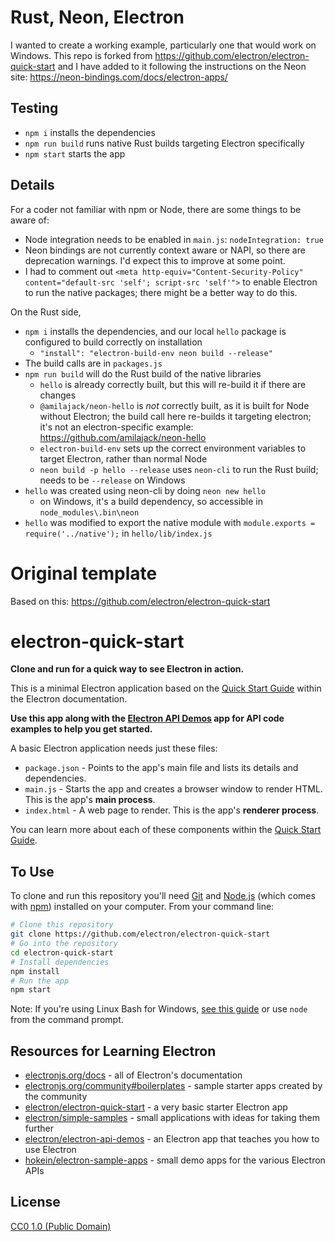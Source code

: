 # Rust, Neon, Electron

I wanted to create a working example, particularly one that would work on Windows. This repo is forked from https://github.com/electron/electron-quick-start and I have added to it following the instructions on the Neon site: https://neon-bindings.com/docs/electron-apps/

## Testing

* `npm i` installs the dependencies
* `npm run build` runs native Rust builds targeting Electron specifically
* `npm start` starts the app

## Details

For a coder not familiar with npm or Node, there are some things to be aware of: 

* Node integration needs to be enabled in `main.js`: `nodeIntegration: true`
* Neon bindings are not currently context aware or NAPI, so there are deprecation warnings. I'd expect this to improve at some point. 
* I had to comment out `<meta http-equiv="Content-Security-Policy" content="default-src 'self'; script-src 'self'">` to enable Electron to run the native packages; there might be a better way to do this.

On the Rust side, 

* `npm i` installs the dependencies, and our local `hello` package is configured to build correctly on installation
    * `"install": "electron-build-env neon build --release"` 
* The build calls are in `packages.js`
* `npm run build` will do the Rust build of the native libraries
    * `hello` is already correctly built, but this will re-build it if there are changes
    * `@amilajack/neon-hello` is *not* correctly built, as it is built for Node without Electron; the build call here re-builds it targeting electron; it's not an electron-specific example: https://github.com/amilajack/neon-hello
    * `electron-build-env` sets up the correct environment variables to target Electron, rather than normal Node
    * `neon build -p hello --release` uses `neon-cli` to run the Rust build; needs to be `--release` on Windows
* `hello` was created using neon-cli by doing `neon new hello`
    * on Windows, it's a build dependency, so accessible in `node_modules\.bin\neon` 
* `hello` was modified to export the native module with `module.exports = require('../native');` in `hello/lib/index.js`

# Original template

Based on this: https://github.com/electron/electron-quick-start

# electron-quick-start

**Clone and run for a quick way to see Electron in action.**

This is a minimal Electron application based on the [Quick Start Guide](https://electronjs.org/docs/tutorial/quick-start) within the Electron documentation.

**Use this app along with the [Electron API Demos](https://electronjs.org/#get-started) app for API code examples to help you get started.**

A basic Electron application needs just these files:

- `package.json` - Points to the app's main file and lists its details and dependencies.
- `main.js` - Starts the app and creates a browser window to render HTML. This is the app's **main process**.
- `index.html` - A web page to render. This is the app's **renderer process**.

You can learn more about each of these components within the [Quick Start Guide](https://electronjs.org/docs/tutorial/quick-start).

## To Use

To clone and run this repository you'll need [Git](https://git-scm.com) and [Node.js](https://nodejs.org/en/download/) (which comes with [npm](http://npmjs.com)) installed on your computer. From your command line:

```bash
# Clone this repository
git clone https://github.com/electron/electron-quick-start
# Go into the repository
cd electron-quick-start
# Install dependencies
npm install
# Run the app
npm start
```

Note: If you're using Linux Bash for Windows, [see this guide](https://www.howtogeek.com/261575/how-to-run-graphical-linux-desktop-applications-from-windows-10s-bash-shell/) or use `node` from the command prompt.

## Resources for Learning Electron

- [electronjs.org/docs](https://electronjs.org/docs) - all of Electron's documentation
- [electronjs.org/community#boilerplates](https://electronjs.org/community#boilerplates) - sample starter apps created by the community
- [electron/electron-quick-start](https://github.com/electron/electron-quick-start) - a very basic starter Electron app
- [electron/simple-samples](https://github.com/electron/simple-samples) - small applications with ideas for taking them further
- [electron/electron-api-demos](https://github.com/electron/electron-api-demos) - an Electron app that teaches you how to use Electron
- [hokein/electron-sample-apps](https://github.com/hokein/electron-sample-apps) - small demo apps for the various Electron APIs

## License

[CC0 1.0 (Public Domain)](LICENSE.md)
